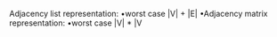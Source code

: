 Adjacency list representation:
 •worst case |V| + |E|
 •Adjacency matrix representation:
 •worst case |V| * |V
